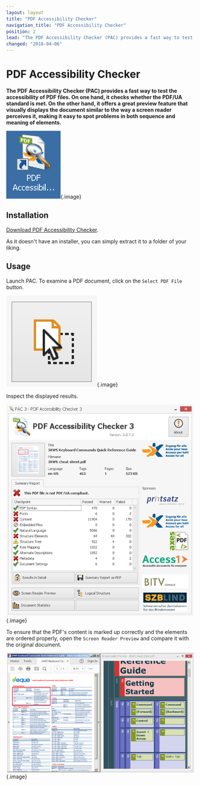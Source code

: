 ```yaml
---
layout: layout
title: "PDF Accessibility Checker"
navigation_title: "PDF Accessibility Checker"
position: 2
lead: "The PDF Accessibility Checker (PAC) provides a fast way to test the accessibility of PDF files. On one hand, it checks whether the PDF/UA standard is met. On the other hand, it offers a great preview feature that visually displays the document similar to the way a screen reader perceives it, making it easy to spot problems in both sequence and meaning of elements."
changed: "2018-04-06"
---
```


# PDF Accessibility Checker

**The PDF Accessibility Checker (PAC) provides a fast way to test the accessibility of PDF files. On one hand, it checks whether the PDF/UA standard is met. On the other hand, it offers a great preview feature that visually displays the document similar to the way a screen reader perceives it, making it easy to spot problems in both sequence and meaning of elements.**

![PAC icon](_media/pac-icon.png){.image}

## Installation

[Download PDF Accessibility Checker](http://www.access-for-all.ch/en/pdf-lab/pdf-accessibility-checker-pac.html).

As it doesn't have an installer, you can simply extract it to a folder of your liking.

## Usage

Launch PAC. To examine a PDF document, click on the `Select PDF File` button.

!["Select PDF File" icon](_media/select-pdf-file-icon.png){.image}

Inspect the displayed results.

![PDF Accessibility Checker window](_media/pdf-accessibility-checker-window.png){.image}

To ensure that the PDF's content is marked up correctly and the elements are ordered properly, open the `Screen Reader Preview` and compare it with the original document.

![Side by side comparison of original document and screen reader preview](_media/side-by-side-comparison-of-original-document-and-screen-reader-preview.png){.image}